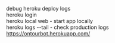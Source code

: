 debug heroku deploy logs   
heroku login  
heroku local web - start app locally  
heroku logs --tail - check production logs   
https://ontourbot.herokuapp.com/  
